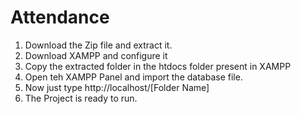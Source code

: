 # Attendance

1. Download the Zip file and extract it.
2. Download XAMPP and configure it
3. Copy the extracted folder in the htdocs folder present in XAMPP
4. Open teh XAMPP Panel and import the database file.
5. Now just type http://localhost/[Folder Name]
6. The Project is ready to run.


